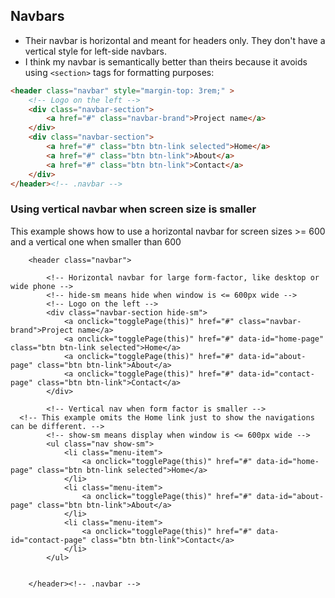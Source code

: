 ## Navbars

* Their navbar is horizontal and meant for headers only. They don't have a vertical style for left-side navbars.
* I think my navbar is semantically better than theirs because it avoids using `<section>` tags for formatting purposes:

```html
<header class="navbar" style="margin-top: 3rem;" >
	<!-- Logo on the left -->
	<div class="navbar-section">	
		<a href="#" class="navbar-brand">Project name</a>
	</div>
	<div class="navbar-section">	
		<a href="#" class="btn btn-link selected">Home</a>
		<a href="#" class="btn btn-link">About</a> 
		<a href="#" class="btn btn-link">Contact</a> 
	</div>
</header><!-- .navbar -->
````

### Using vertical navbar when screen size is smaller

This example shows how to use a horizontal navbar for screen sizes >= 600 and a vertical one when smaller than 600

		<header class="navbar">
		
			<!-- Horizontal navbar for large form-factor, like desktop or wide phone -->
			<!-- hide-sm means hide when window is <= 600px wide -->
			<!-- Logo on the left -->
			<div class="navbar-section hide-sm">	
				<a onclick="togglePage(this)" href="#" class="navbar-brand">Project name</a>
				<a onclick="togglePage(this)" href="#" data-id="home-page" class="btn btn-link selected">Home</a>
				<a onclick="togglePage(this)" href="#" data-id="about-page" class="btn btn-link">About</a> 
				<a onclick="togglePage(this)" href="#" data-id="contact-page" class="btn btn-link">Contact</a> 
			</div>
			
			<!-- Vertical nav when form factor is smaller -->
      <!-- This example omits the Home link just to show the navigations can be different. -->
			<!-- show-sm means display when window is <= 600px wide -->
			<ul class="nav show-sm">
				<li class="menu-item">
					<a onclick="togglePage(this)" href="#" data-id="home-page" class="btn btn-link selected">Home</a>
				</li>
				<li class="menu-item">
					<a onclick="togglePage(this)" href="#" data-id="about-page" class="btn btn-link">About</a> 
				</li>
				<li class="menu-item">
					<a onclick="togglePage(this)" href="#" data-id="contact-page" class="btn btn-link">Contact</a> 
				</li>
			</ul>
			
			
		</header><!-- .navbar -->
	            
